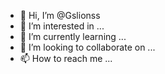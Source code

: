 - 👋 Hi, I’m @Gslionss
- 👀 I’m interested in ...
- 🌱 I’m currently learning ...
- 💞️ I’m looking to collaborate on ...
- 📫 How to reach me ...

<!---
Gslionss/Gslionss is a ✨ special ✨ repository because its `README.md` (this file) appears on your GitHub profile.
You can click the Preview link to take a look at your changes.
--->
